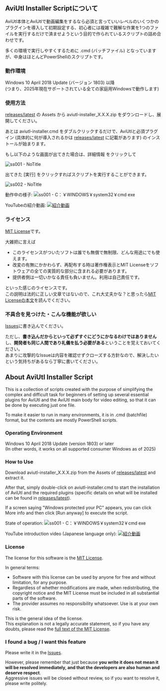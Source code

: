 ## AviUtl Installer Scriptについて
AviUtl本体とAviUtlで動画編集をするなら必須と言っていいレベルのいくつかのプラグインを導入して初期設定する、初心者には複雑で難解な作業を1つのファイルを実行するだけで済ませようという目的で作られているスクリプトの詰め合わせです。

多くの環境で実行しやすくするために .cmd (バッチファイル) となっていますが、中身はほとんどPowerShellのスクリプトです。

### 動作環境
Windows 10 April 2018 Update (バージョン 1803) 以降\
(つまり、2025年現在サポートされている全ての家庭用Windowsで動作します)

### 使用方法
[releases/latest](https://github.com/menndouyukkuri/aviutl-installer-script/releases/latest) の  Assets から 
aviutl-installer_X.X.X.zip をダウンロードし、展開してください。

あとは aviutl-installer.cmd をダブルクリックするだけで、AviUtlと必須プラグイン (具体的に何が導入されるかは [releases/latest](https://github.com/menndouyukkuri/aviutl-installer-script/releases/latest) に記載があります) のインストールが始まります。

もし以下のような画面が出てきた場合は、詳細情報 をクリックして

![ss001 - NoTitle](https://github.com/user-attachments/assets/0ce06df2-acce-4782-9d90-5aa4e9ca7d91)

出てきた [実行] をクリックすればスクリプトを実行することができます。

![ss002 - NoTitle](https://github.com/user-attachments/assets/129cd65b-8c40-4b34-bfd3-4e96ca36e39a)

動作中の様子:
![ss001 - C：￥WINDOWS￥system32￥cmd exe](https://github.com/user-attachments/assets/0028f0cf-a45a-4ee3-864c-697360e5145c)

YouTubeの紹介動画:
[![紹介動画](https://github.com/user-attachments/assets/c0dbb594-0c99-4ac0-96e1-fc51f924ba78)](https://youtu.be/fJYp_nV-yrg)

### ライセンス
[MIT License](https://github.com/menndouyukkuri/aviutl-installer-script/blob/main/LICENSE)です。

大雑把に言えば
* このライセンスがついたソフトは誰でも無償で無制限、どんな用途にでも使えます。
* 改変の有無にかかわらず、再配布する時は著作権表示とMIT Licenseをソフトウェアの全ての実質的な部分に含まれる必要があります。
* 提供者側は一切いかなる責任も負いません。利用は自己責任です。

といった感じのライセンスです。\
この説明は法的に正しい文章ではないので、これ大丈夫かな？と思ったら[MIT Licenseの本文](https://github.com/menndouyukkuri/aviutl-installer-script/blob/main/LICENSE)を読んでください。

### 不具合を見つけた・こんな機能が欲しい
[Issues](https://github.com/menndouyukkuri/aviutl-installer-script/issues)に書き込んでください。

ただし、**書き込んだからといって必ずすぐにどうにかなるわけではありません**し、**開発者も同じ人間であり礼儀を払う必要がある**ということを覚えておいてください。\
あまりに攻撃的なIssueは内容を確認せずクローズする方針なので、解決したいという気持ちがあるなら丁寧に書いてください。

## About AviUtl Installer Script
This is a collection of scripts created with the purpose of simplifying the complex and difficult task for beginners of setting up several essential plugins for AviUtl and the AviUtl main body for video editing, so that it can be done by executing just one file.

To make it easier to run in many environments, it is in .cmd (batchfile) format, but the contents are mostly PowerShell scripts.

### Operating Environment
Windows 10 April 2018 Update (version 1803) or later\
(In other words, it works on all supported consumer Windows as of 2025)

### How to Use
Download aviutl-installer_X.X.X.zip from the Assets of [releases/latest](https://github.com/menndouyukkuri/aviutl-installer-script/releases/latest) and extract it.

After that, simply double-click on aviutl-installer.cmd to start the installation of AviUtl and the required plugins (specific details on what will be installed can be found in [releases/latest](https://github.com/menndouyukkuri/aviutl-installer-script/releases/latest)).

If a screen saying "Windows protected your PC" appears, you can click More info and then click [Run anyway] to execute the script.

State of operation:
![ss001 - C：￥WINDOWS￥system32￥cmd exe](https://github.com/user-attachments/assets/0028f0cf-a45a-4ee3-864c-697360e5145c)

YouTube introduction video (Japanese language only):
[![紹介動画](https://github.com/user-attachments/assets/c0dbb594-0c99-4ac0-96e1-fc51f924ba78)](https://youtu.be/fJYp_nV-yrg)

### License
The license for this software is the [MIT License](https://github.com/menndouyukkuri/aviutl-installer-script/blob/main/LICENSE).

In general terms:
* Software with this license can be used by anyone for free and without limitation, for any purpose.
* Regardless of whether modifications are made, when redistributing, the copyright notice and the MIT License must be included in all substantial parts of the software.
* The provider assumes no responsibility whatsoever. Use is at your own risk.

This is the general idea of the license.\
This explanation is not a legally accurate statement, so if you have any doubts, please read the [full text of the MIT License](https://github.com/menndouyukkuri/aviutl-installer-script/blob/main/LICENSE).

### I found a bug / I want this feature
Please write it in the [Issues](https://github.com/menndouyukkuri/aviutl-installer-script/issues).

However, please remember that just because **you write it does not mean it will be resolved immediately, and that the developers are also human and deserve respect**.\
Aggressive issues will be closed without review, so if you want to resolve it, please write politely.
